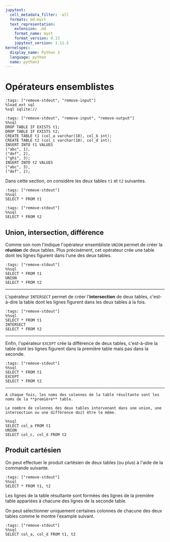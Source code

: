 ```yaml
---
jupytext:
  cell_metadata_filter: -all
  formats: md:myst
  text_representation:
    extension: .md
    format_name: myst
    format_version: 0.13
    jupytext_version: 1.11.5
kernelspec:
  display_name: Python 3
  language: python
  name: python3
---
```


# Opérateurs ensemblistes

```{code-cell}
:tags: ["remove-stdout", "remove-input"]
%load_ext sql
%sql sqlite://
```

```{code-cell}
:tags: ["remove-stdout", "remove-input", "remove-output"]
%%sql
DROP TABLE IF EXISTS t1;
DROP TABLE IF EXISTS t2;
CREATE TABLE t1 (col_a varchar(10), col_b int);
CREATE TABLE t2 (col_c varchar(10), col_d int);
INSERT INTO t1 VALUES
("abc", 1),
("def", 2),
("ghi", 3);
INSERT INTO t2 VALUES
("abc", 3),
("def", 2);
```

Dans cette section, on considère les deux tables `t1` et `t2` suivantes.

```{code-cell}
:tags: ["remove-stdout"]
%%sql
SELECT * FROM t1
```

```{code-cell}
:tags: ["remove-stdout"]
%%sql
SELECT * FROM t2
```

## Union, intersection, différence

Comme son nom l'indique l'opérateur ensembliste `UNION` permet de créer la **réunion** de deux tables. Plus précisément, cet opérateur crée une table dont les lignes figurent dans l'une des deux tables.

```{code-cell}
:tags: ["remove-stdout"]
%%sql
SELECT * FROM t1
UNION
SELECT * FROM t2
```

___

L'opérateur `INTERSECT` permet de créer l'**intersection** de deux tables, c'est-à-dire la table dont les lignes figurent dans les deux tables à la fois.

```{code-cell}
:tags: ["remove-stdout"]
%%sql
SELECT * FROM t1
INTERSECT
SELECT * FROM t2
```

___

Enfin, l'opérateur `EXCEPT` crée la différence de deux tables, c'est-à-dire la table dont les lignes figurent dans la première table mais pas dans la seconde.

```{code-cell}
:tags: ["remove-stdout"]
%%sql
SELECT * FROM t1
EXCEPT
SELECT * FROM t2
```

___

```{note}
A chaque fois, les noms des colonnes de la table résultante sont les noms de la **première** table.
```

```{warning}
Le nombre de colonnes des deux tables intervenant dans une union, une intersection ou une différence doit être le même.
```

```{code-cell}
%%sql
SELECT col_a FROM t1
UNION
SELECT col_c, col_d FROM t2
```

## Produit cartésien

On peut effectuer le produit cartésien de deux tables (ou plus) à l'aide de la commande suivante.

```{code-cell}
:tags: ["remove-stdout"]
%%sql
SELECT * FROM t1, t2
```

Les lignes de la table résultante sont formées des lignes de la première table appariées à chacune des lignes de la seconde table.

On peut sélectionner uniquement certaines colonnes de chacune des deux tables comme le montre l'example suivant.

```{code-cell}
:tags: ["remove-stdout"]
%%sql
SELECT col_a, col_d FROM t1, t2
```

<!-- TODO Introduire la syntaxe table.nom en cas d'ambiguïté -->
